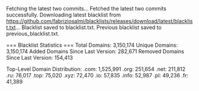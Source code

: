 Fetching the latest two commits...
Fetched the latest two commits successfully.
Downloading latest blacklist from https://github.com/fabriziosalmi/blacklists/releases/download/latest/blacklist.txt...
Blacklist saved to blacklist.txt.
Previous blacklist saved to previous_blacklist.txt.

=== Blacklist Statistics ===
Total Domains: 3,150,174
Unique Domains: 3,150,174
Added Domains Since Last Version: 282,671
Removed Domains Since Last Version: 154,413

Top-Level Domain Distribution:
  .com: 1,525,991
  .org: 251,654
  .net: 211,812
  .ru: 76,017
  .top: 75,020
  .xyz: 72,470
  .io: 57,835
  .info: 52,987
  .pl: 49,236
  .fr: 41,389
